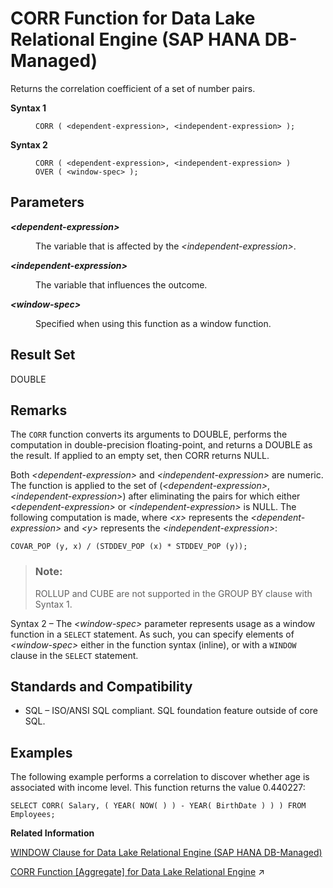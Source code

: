 <!-- loioea68d7a3796040bf9adb352e0756650e -->

# CORR Function for Data Lake Relational Engine \(SAP HANA DB-Managed\)

Returns the correlation coefficient of a set of number pairs.




<dl>
<dt><b>

Syntax 1

</b></dt>
<dd>

```
CORR ( <dependent-expression>, <independent-expression> );
```



</dd><dt><b>

Syntax 2

</b></dt>
<dd>

```
CORR ( <dependent-expression>, <independent-expression> )
OVER ( <window-spec> );
```



</dd>
</dl>



<a name="loioea68d7a3796040bf9adb352e0756650e__section_cm2_4ql_srb"/>

## Parameters


<dl>
<dt><b>

*<dependent-expression\>*

</b></dt>
<dd>

The variable that is affected by the *<independent-expression\>*.



</dd><dt><b>

*<independent-expression\>*

</b></dt>
<dd>

The variable that influences the outcome.



</dd><dt><b>

*<window-spec\>*

</b></dt>
<dd>

Specified when using this function as a window function.



</dd>
</dl>



<a name="loioea68d7a3796040bf9adb352e0756650e__section_brv_4ql_srb"/>

## Result Set

DOUBLE



<a name="loioea68d7a3796040bf9adb352e0756650e__section_p3k_pql_srb"/>

## Remarks

The `CORR` function converts its arguments to DOUBLE, performs the computation in double-precision floating-point, and returns a DOUBLE as the result. If applied to an empty set, then CORR returns NULL.

Both *<dependent-expression\>* and *<independent-expression\>* are numeric. The function is applied to the set of \(*<dependent-expression\>*, *<independent-expression\>*\) after eliminating the pairs for which either *<dependent-expression\>* or *<independent-expression\>* is NULL. The following computation is made, where *<x\>* represents the *<dependent-expression\>* and *<y\>* represents the *<independent-expression\>*:

```
COVAR_POP (y, x) / (STDDEV_POP (x) * STDDEV_POP (y));
```

> ### Note:  
> ROLLUP and CUBE are not supported in the GROUP BY clause with Syntax 1.

Syntax 2 – The *<window-spec\>* parameter represents usage as a window function in a `SELECT` statement. As such, you can specify elements of *<window-spec\>* either in the function syntax \(inline\), or with a `WINDOW` clause in the `SELECT` statement.



<a name="loioea68d7a3796040bf9adb352e0756650e__section_ekn_qql_srb"/>

## Standards and Compatibility

-   SQL – ISO/ANSI SQL compliant. SQL foundation feature outside of core SQL.



<a name="loioea68d7a3796040bf9adb352e0756650e__section_ddv_rql_srb"/>

## Examples

The following example performs a correlation to discover whether age is associated with income level. This function returns the value 0.440227:

```
SELECT CORR( Salary, ( YEAR( NOW( ) ) - YEAR( BirthDate ) ) ) FROM Employees;
```

**Related Information**  


[WINDOW Clause for Data Lake Relational Engine \(SAP HANA DB-Managed\)](../030-sql-statements/window-clause-for-data-lake-relational-engine-sap-hana-db-managed-c83b61b.md "Defines all or part of a window for use with window functions such as AVG and RANK in a SELECT statement.")

[CORR Function \[Aggregate\] for Data Lake Relational Engine](https://help.sap.com/viewer/19b3964099384f178ad08f2d348232a9/2024_3_QRC/en-US/a53fefea84f21015a7ac9e118cc9795c.html "Returns the correlation coefficient of a set of number pairs.") :arrow_upper_right:

